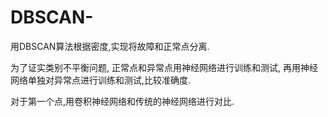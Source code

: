 # DBSCAN-
用DBSCAN算法根据密度,实现将故障和正常点分离.

为了证实类别不平衡问题, 正常点和异常点用神经网络进行训练和测试, 再用神经网络单独对异常点进行训练和测试,比较准确度.

对于第一个点,用卷积神经网络和传统的神经网络进行对比.
